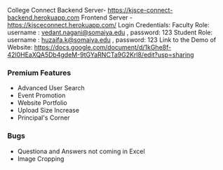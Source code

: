 College Connect
Backend Server- https://kjsce-connect-backend.herokuapp.com
Frontend Server - https://kjsceconnect.herokuapp.com/
Login Credentials:
Faculty Role: username : vedant.nagani@somaiya.edu , password: 123
Student Role: username : huzaifa.k@somaiya.edu , password: 123
Link to the Demo of Website: https://docs.google.com/document/d/1kGhe8f-42l0HEaXQA5Db4gdeM-9tGYaRNCTa9G2Krl8/edit?usp=sharing

### Premium Features
<ul>
    <li>Advanced User Search</li>
    <li>Event Promotion</li>
    <li>Website Portfolio</li>
    <li>Upload Size Increase</li>
    <li>Principal's Corner</li>
</ul>

### Bugs
- Questiona and Answers not coming in Excel
- Image Cropping
